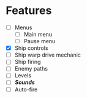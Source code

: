 # Features

- [ ] Menus
  - [ ] Main menu
  - [ ] Pause menu
- [X] Ship controls
- [ ] Ship warp drive mechanic
- [ ] Ship firing
- [ ] Enemy paths
- [ ] Levels
- [ ] ***Sounds***
- [ ] Auto-fire
